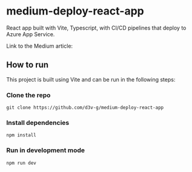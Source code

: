 # medium-deploy-react-app
React app built with Vite, Typescript, with CI/CD pipelines that deploy to Azure App Service.

Link to the Medium article:

## How to run
This project is built using Vite and can be run in the following steps:
### Clone the repo
```
git clone https://github.com/d3v-g/medium-deploy-react-app
```
### Install dependencies
```
npm install
```
### Run in development mode
```
npm run dev
```
